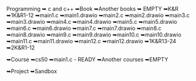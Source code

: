 Programming 
➥ c and c++
   ➥Book
     ➥Another books
       ➥ EMPTY
     ➥K&R
       ➥1K&R1-12
         ➥main1.c
         ➥main1.drawio
         ➥main2.c
         ➥main2.drawio
         ➥main3.c
         ➥main3.drawio
         ➥main4.c
         ➥main4.drawio
         ➥main5.c
         ➥main5.drawio
         ➥main6.c
         ➥main6.drawio
         ➥main7.c
         ➥main7.drawio
         ➥main8.c
         ➥main8.drawio
         ➥main9.c
         ➥main9.drawio
         ➥main10.c
         ➥main10.drawio
         ➥main11.c
         ➥main11.drawio
         ➥main12.c
         ➥main12.drawio
       ➥1K&R13-24
       ➥2K&R1-12




   
   ➥Course
     ➥cs50
       ➥main1.c - READY
     ➥Another courses
       ➥EMPTY
       
   ➥Project
   ➥Sandbox
     

